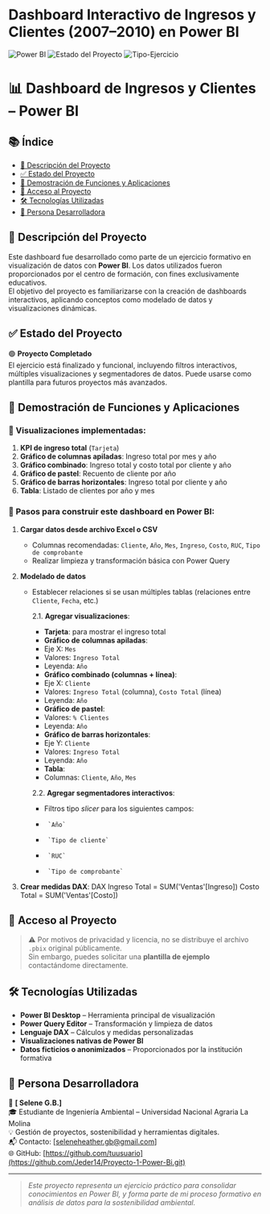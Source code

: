 # Dashboard Interactivo de Ingresos y Clientes (2007–2010) en Power BI

![Power BI](https://img.shields.io/badge/Power%20BI-Dashboard-yellow?style=for-the-badge&logo=powerbi)
![Estado del Proyecto](https://img.shields.io/badge/Estado-Completo-brightgreen?style=for-the-badge)
![Tipo-Ejercicio](https://img.shields.io/badge/Tipo-Ejercicio%20educativo-blue?style=for-the-badge)

# 📊 Dashboard de Ingresos y Clientes – Power BI

## 📚 Índice

- [📄 Descripción del Proyecto](#-descripción-del-proyecto)
- [✅ Estado del Proyecto](#-estado-del-proyecto)
- [🎥 Demostración de Funciones y Aplicaciones](#-demostración-de-funciones-y-aplicaciones)
- [🔐 Acceso al Proyecto](#-acceso-al-proyecto)
- [🛠 Tecnologías Utilizadas](#-tecnologías-utilizadas)
- [👤 Persona Desarrolladora](#-persona-desarrolladora)

## 📄 Descripción del Proyecto

Este dashboard fue desarrollado como parte de un ejercicio formativo en visualización de datos con **Power BI**. Los datos utilizados fueron proporcionados por el centro de formación, con fines exclusivamente educativos.  
El objetivo del proyecto es familiarizarse con la creación de dashboards interactivos, aplicando conceptos como modelado de datos y visualizaciones dinámicas.

## ✅ Estado del Proyecto

🟢 **Proyecto Completado**  
El ejercicio está finalizado y funcional, incluyendo filtros interactivos, múltiples visualizaciones y segmentadores de datos. Puede usarse como plantilla para futuros proyectos más avanzados.

## 🎥 Demostración de Funciones y Aplicaciones

### 📌 Visualizaciones implementadas:

1. **KPI de ingreso total** (`Tarjeta`)
2. **Gráfico de columnas apiladas**: Ingreso total por mes y año
3. **Gráfico combinado**: Ingreso total y costo total por cliente y año
4. **Gráfico de pastel**: Recuento de cliente por año
5. **Gráfico de barras horizontales**: Ingreso total por cliente y año
6. **Tabla**: Listado de clientes por año y mes

### 🧩 Pasos para construir este dashboard en Power BI:

1. **Cargar datos desde archivo Excel o CSV**
   - Columnas recomendadas: `Cliente`, `Año`, `Mes`, `Ingreso`, `Costo`, `RUC`, `Tipo de comprobante`
   - Realizar limpieza y transformación básica con Power Query

2. **Modelado de datos**
   - Establecer relaciones si se usan múltiples tablas (relaciones entre `Cliente`, `Fecha`, etc.)

     2.1. **Agregar visualizaciones**:
        - **Tarjeta**: para mostrar el ingreso total
        - **Gráfico de columnas apiladas**:
        -    Eje X: `Mes`
        -    Valores: `Ingreso Total`
        -    Leyenda: `Año`
        - **Gráfico combinado (columnas + línea)**:
        -    Eje X: `Cliente`
        -    Valores: `Ingreso Total` (columna), `Costo Total` (línea)
        -    Leyenda: `Año`
        - **Gráfico de pastel**:
        -    Valores: `% Clientes`
        -    Leyenda: `Año`
        -  **Gráfico de barras horizontales**:
        -    Eje Y: `Cliente`
        -    Valores: `Ingreso Total`
        -    Leyenda: `Año`
        - **Tabla**:
        -    Columnas: `Cliente`, `Año`, `Mes`

      2.2. **Agregar segmentadores interactivos**:
        -    Filtros tipo *slicer* para los siguientes campos:
        -      `Año`
        -      `Tipo de cliente`
        -      `RUC`
        -      `Tipo de comprobante`
        
4. **Crear medidas DAX**:
   DAX
Ingreso Total = SUM('Ventas'[Ingreso])
Costo Total = SUM('Ventas'[Costo])

## 🔐 Acceso al Proyecto

> ⚠️
> Por motivos de privacidad y licencia, no se distribuye el archivo `.pbix` original públicamente.  
> Sin embargo, puedes solicitar una **plantilla de ejemplo** contactándome directamente.

## 🛠 Tecnologías Utilizadas

- **Power BI Desktop** – Herramienta principal de visualización
- **Power Query Editor** – Transformación y limpieza de datos
- **Lenguaje DAX** – Cálculos y medidas personalizadas
- **Visualizaciones nativas de Power BI**
- **Datos ficticios o anonimizados** – Proporcionados por la institución formativa

## 👤 Persona Desarrolladora

📛 **[ Selene G.B.]**  
🎓 Estudiante de Ingeniería Ambiental – Universidad Nacional Agraria La Molina  
💡 Gestión de proyectos, sostenibilidad y herramientas digitales.  
📬 Contacto: [seleneheather.gb@gmail.com]  
🌐 GitHub: [https://github.com/tuusuario](https://github.com/Jeder14/Proyecto-1-Power-Bi.git)

---

> *Este proyecto representa un ejercicio práctico para consolidar conocimientos en Power BI, y forma parte de mi proceso formativo en análisis de datos para la sostenibilidad ambiental.*

